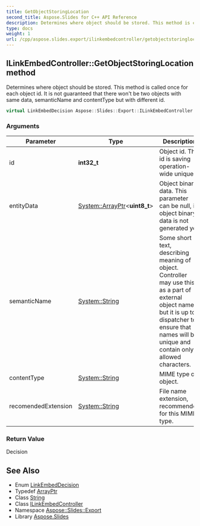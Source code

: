 ```yaml
---
title: GetObjectStoringLocation
second_title: Aspose.Slides for C++ API Reference
description: Determines where object should be stored. This method is called once for each object id. It is not guaranteed that there won't be two objects with same data, semanticName and contentType but with different id.
type: docs
weight: 1
url: /cpp/aspose.slides.export/ilinkembedcontroller/getobjectstoringlocation/
---
```

## ILinkEmbedController::GetObjectStoringLocation method


Determines where object should be stored. This method is called once for each object id. It is not guaranteed that there won't be two objects with same data, semanticName and contentType but with different id.

```cpp
virtual LinkEmbedDecision Aspose::Slides::Export::ILinkEmbedController::GetObjectStoringLocation(int32_t id, System::ArrayPtr<uint8_t> entityData, System::String semanticName, System::String contentType, System::String recomendedExtension)=0
```


### Arguments

| Parameter | Type | Description |
| --- | --- | --- |
| id | **int32_t** | Object id. This id is saving operation-wide unique. |
| entityData | [System::ArrayPtr](../../../system/arrayptr/)\<**uint8_t**\> | Object binary data. This parameter can be null, if object binary data is not generated yet. |
| semanticName | [System::String](../../../system/string/) | Some short text, describing meaning of object. Controller may use this as a part of external object name, but it is up to dispatcher to ensure that names will be unique and contain only allowed characters. |
| contentType | [System::String](../../../system/string/) | MIME type of object. |
| recomendedExtension | [System::String](../../../system/string/) | File name extension, recommended for this MIME type. |

### Return Value

Decision

## See Also

* Enum [LinkEmbedDecision](../../linkembeddecision/)
* Typedef [ArrayPtr](../../../system/arrayptr/)
* Class [String](../../../system/string/)
* Class [ILinkEmbedController](../)
* Namespace [Aspose::Slides::Export](../../)
* Library [Aspose.Slides](../../../)
